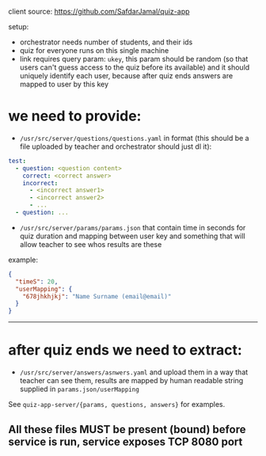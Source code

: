 client source: https://github.com/SafdarJamal/quiz-app

setup:

- orchestrator needs number of students, and their ids
- quiz for everyone runs on this single machine
- link requires query param: `ukey`, this param should be random (so that users can't guess access to the quiz before its available) and it should uniquely identify each user, because after quiz ends answers are mapped to user by this key

# we need to provide:

- `/usr/src/server/questions/questions.yaml` in format (this should be a file uploaded by teacher and orchestrator should just dl it):

```yaml
test:
  - question: <question content>
    correct: <correct answer>
    incorrect:
      - <incorrect answer1>
      - <incorrect answer2>
      - ...
  - question: ...
```

- `/usr/src/server/params/params.json` that contain time in seconds for quiz duration and mapping between user key and something that will allow teacher to see whos results are these

example:

```json
{
  "timeS": 20,
  "userMapping": {
    "678jhkhjkj": "Name Surname (email@email)"
  }
}
```

---

# after quiz ends we need to extract:

- `/usr/src/server/answers/asnwers.yaml` and upload them in a way that teacher can see them, results are mapped by human readable string supplied in `params.json/userMapping`

See `quiz-app-server/{params, questions, answers}` for examples.

## All these files MUST be present (bound) before service is run, service exposes TCP 8080 port
